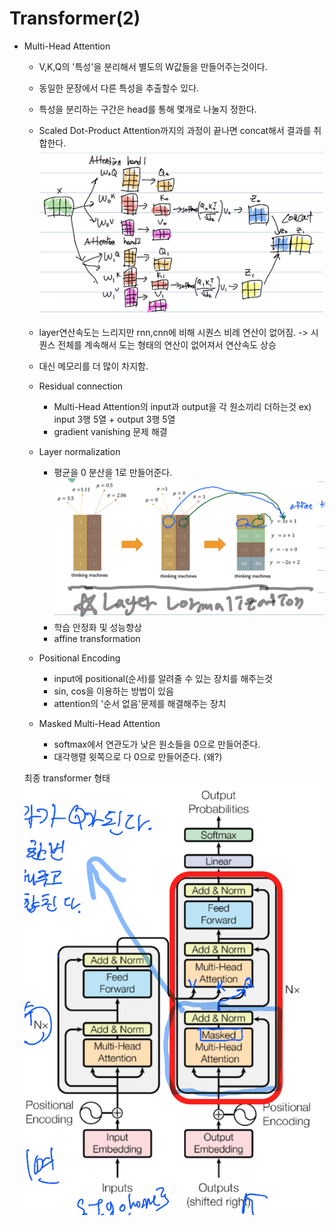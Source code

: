 # Transformer(2)
- Multi-Head Attention
    - V,K,Q의 '특성'을 분리해서 별도의 W값들을 만들어주는것이다.
    - 동일한 문장에서 다른 특성을 추출할수 있다.
    - 특성을 분리하는 구간은 head를 통해 몇개로 나눌지 정한다.
    - Scaled Dot-Product Attention까지의 과정이 끝나면 concat해서 결과를 취합한다.
![picture 6](images/da6dba2028c20e4fc98359c9e480ae0d356113bb72afa23c1fe4754034220a33.png)  

    - layer연산속도는 느리지만 rnn,cnn에 비해 시퀀스 비례 연산이 없어짐. -> 시퀀스 전체를 계속해서 도는 형태의 연산이 없어져서 연산속도 상승
    - 대신 메모리를 더 많이 차지함.
    - Residual connection
        - Multi-Head Attention의 input과 output을 각 원소끼리 더하는것
        ex) input 3행 5열 + output 3행 5열
        - gradient vanishing 문제 해결
    - Layer normalization
        - 평균을 0 분산을 1로 만들어준다.
![picture 7](images/6acd9eaf7c91c1cb052e3d76e4fff24e1523b22636b20fcb642aae774c1dd84b.png)  
        - 학습 안정화 및 성능향상
        - affine transformation
    - Positional Encoding
        - input에 positional(순서)를 알려줄 수 있는 장치를 해주는것
        - sin, cos을 이용하는 방법이 있음
        - attention의 '순서 없음'문제를 해결해주는 장치
    - Masked Multi-Head Attention
        - softmax에서 연관도가 낮은 원소들을 0으로 만들어준다.
        - 대각행렬 윗쪽으로 다 0으로 만들어준다. (왜?)

    최종 transformer 형태
    ![picture 8](images/c49efcadbada284b530859e6c5fe95b93196e0cdbe9dac79e5b061e553f831c2.png)  

        

        